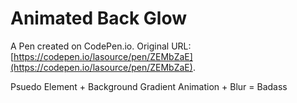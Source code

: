 # Animated Back Glow

A Pen created on CodePen.io. Original URL: [https://codepen.io/lasource/pen/ZEMbZaE](https://codepen.io/lasource/pen/ZEMbZaE).

Psuedo Element  + Background Gradient Animation + Blur = Badass